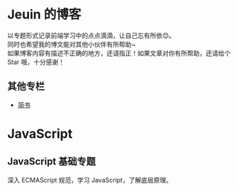 # Jeuin 的博客
以专题形式记录前端学习中的点点滴滴，让自己忘有所依:blush:。<br>
同时也希望我的博文能对其他小伙伴有所帮助~<br>
如果博客内容有描述不正确的地方，还请指正！如果文章对你有所帮助，还请给个 Star 哦，十分感谢！

## 其他专栏
- [简书](https://www.jianshu.com/u/08e3501ff8fb)

# JavaScript
## JavaScript 基础专题
深入 ECMAScript 规范，学习 JavaScript，了解底层原理。
